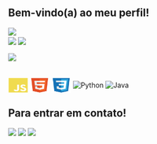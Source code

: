 ## Bem-vindo(a) ao meu perfil!

![](https://github-readme-stats.vercel.app/api?username=Loreno01&theme=great-gatsby&hide_border=false&include_all_commits=true&count_private=true)<br/>
![](https://github-readme-stats.vercel.app/api/top-langs/?username=Loreno01&theme=great-gatsby&hide_border=false&include_all_commits=true&count_private=true&layout=compact)
![](https://github-readme-streak-stats.herokuapp.com/?user=Loreno01&theme=great-gatsby&hide_border=false)<br/>

[![](https://visitcount.itsvg.in/api?id=Loreno01&icon=2&color=2)](https://visitcount.itsvg.in)

<div style="display: inline_block"><br>
  <img align="center" alt="Js" height="30" width="40" src="https://raw.githubusercontent.com/devicons/devicon/master/icons/javascript/javascript-plain.svg">
  <img align="center" alt="HTML" height="30" width="40" src="https://raw.githubusercontent.com/devicons/devicon/master/icons/html5/html5-original.svg">
  <img align="center" alt="CSS" height="30" width="40" src="https://raw.githubusercontent.com/devicons/devicon/master/icons/css3/css3-original.svg">
  <img align="center" alt="Python" height="30" width="40" src="https://cdn.jsdelivr.net/gh/devicons/devicon/icons/python/python-original.svg" />
  <img align="center" alt="Java" height="30" width="40" src="https://cdn.jsdelivr.net/gh/devicons/devicon/icons/java/java-original.svg" />
</div>
  
## Para entrar em contato!
 
<div> 
  <a href="https://www.instagram.com/loreno_enrique/" target="_blank"><img src="https://img.shields.io/badge/-Instagram-%23E4405F?style=for-the-badge&logo=instagram&logoColor=white" target="_blank"></a>
  <a href = "mailto:lorenoenrique1@gmail.com"><img src="https://img.shields.io/badge/-Gmail-%23333?style=for-the-badge&logo=gmail&logoColor=white" target="_blank"></a>
  <a href="https://www.linkedin.com/in/loreno-enrique-6ab07a26a/" target="_blank"><img src="https://img.shields.io/badge/-LinkedIn-%230077B5?style=for-the-badge&logo=linkedin&logoColor=white" target="_blank"></a> 
</div>
